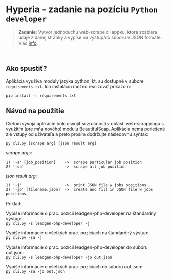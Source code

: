 # Hyperia - zadanie na pozíciu `Python developer`


> __Zadanie__: Vytvor jednoduchú web-scrape cli appku, ktorá zozbiera údaje z danej stránky a vypíše na výstup/do súboru v JSON formáte. Viac [info](https://lnk.sk/rlz6).

<br>

## Ako spustiť?
Aplikácia využíva moduly jazyka python, kt. sú dostupné v súbore `requirements.txt`. Ich inštaláciu možno realizovať príkazom: 

`pip install -r requirements.txt`

## Návod na použitie
Cieľom vývoja aplikácie bolo osvojiť si zručnosti v oblasti web-scrappingu s využitím (pre mňa nového) modulu BeautifulSoap. Aplikácia nemá poriešené zlé vstupy od uživateľa a preto prosím dodržujte následovnú syntax:

`py cli.py [scrape arg] [json result arg]`

_scrape args_:  

    1) '-s' [job_position]    ->  scrape particular job position  
    2! '-sa'                  ->  scrape all job position  

_json result arg_:

    1) '-j'                   ->  print JSON file w jobs positions  
    2) '-jo' [filename.json]  ->  create and fill in JSON file w jobs positions


Príklad:


Vypíše informácie o prac. pozícii leadgen-php-developer na štandardný výstup:  
`py cli.py -s leadgen-php-developer -j`

Vypíše informácie o všetkých prac. pozíciach na štandardný výstup:  
`py cli.py -sa -j`


Vypíše informácie o prac. pozícii leadgen-php-developer do súboru out.json:  
`py cli.py -s leadgen-php-developer -jo out.json`


Vypíše informácie o všetkých prac. pozíciach do súboru out.json:  
`py cli.py -sa -jo out.json`







